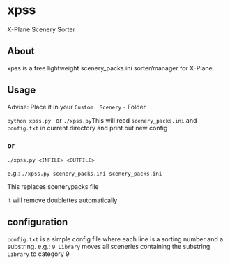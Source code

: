 # xpss
X-Plane Scenery Sorter

## About

xpss is a free lightweight scenery_packs.ini sorter/manager  for X-Plane.

## Usage
Advise: Place it in your `Custom  Scenery` - Folder

`python xpss.py ` or `./xpss.py`This will read `scenery_packs.ini` and `config.txt` in current directory and print out new config

### or

`./xpss.py <INFILE> <OUTFILE>`

e.g.: 
`./xpss.py scenery_packs.ini scenery_packs.ini`  

This replaces scenerypacks file




it will remove doublettes automatically


## configuration
`config.txt` is a simple config file where each line is a sorting number and a substring. 
e.g.: `9 Library` moves all sceneries containing the substring `Library` to category 9
